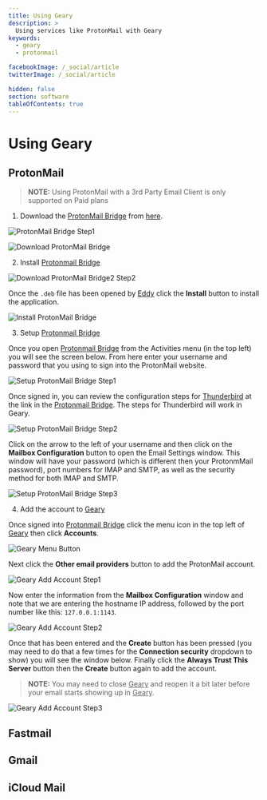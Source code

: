 ```yaml
---
title: Using Geary
description: >
  Using services like ProtonMail with Geary
keywords:
  - geary
  - protonmail

facebookImage: /_social/article
twitterImage: /_social/article

hidden: false
section: software
tableOfContents: true
---
```


# Using Geary

## ProtonMail

> **NOTE:** Using ProtonMail with a 3rd Party Email Client is only supported on Paid plans

1. Download the <u>ProtonMail Bridge</u> from [here](https://protonmail.com/bridge/).

![ProtonMail Bridge Step1](/images/using-email/protonmail-bridge-step1.png)

![Download ProtonMail Bridge](/images/using-email/protonmail-bridge-deb.png)

2. Install <u>Protonmail Bridge</u>

![Download ProtonMail Bridge2 Step2](/images/using-email/protonmail-bridge-download.png)

Once the `.deb` file has been opened by <u>Eddy</u> click the **Install** button to install the application. 

![Install ProtonMail Bridge](/images/using-email/protonmail-bridge-install.png)

3. Setup <u>Protonmail Bridge</u>

Once you open <u>Protonmail Bridge</u> from the Activities menu (in the top left) you will see the screen below. From here enter your username and password that you using to sign into the ProtonMail website.

![Setup ProtonMail Bridge Step1](/images/using-email/protonmail-bridge-setup1.png)

Once signed in, you can review the configuration steps for <u>Thunderbird</u> at the link in the <u>Protonmail Bridge</u>. The steps for Thunderbird will work in Geary.

![Setup ProtonMail Bridge Step2](/images/using-email/protonmail-bridge-setup2.png)

Click on the arrow to the left of your username and then click on the **Mailbox Configuration** button to open the Email Settings window. This window will have your password (which is different then your ProtonmMail password), port numbers for IMAP and SMTP, as well as the security method for both IMAP and SMTP. 

![Setup ProtonMail Bridge Step3](/images/using-email/protonmail-bridge-setup3.png)

4. Add the account to <u>Geary</u>

Once signed into <u>Protonmail Bridge</u> click the menu icon in the top left of <u>Geary</u> then click **Accounts**.

![Geary Menu Button](/images/using-email/geary-menu-button.png)

Next click the **Other email providers** button to add the ProtonMail account.

![Geary Add Account Step1](/images/using-email/geary-add-account1.png)

Now enter the information from the **Mailbox Configuration** window and note that we are entering the hostname IP address, followed by the port number like this: `127.0.0.1:1143`. 

![Geary Add Account Step2](/images/using-email/geary-add-account2.png)

Once that has been entered and the **Create** button has been pressed (you may need to do that a few times for the **Connection security** dropdown to show) you will see the window below. Finally click the **Always Trust This Server** button then the **Create** button again to add the account. 

> **NOTE:** You may need to close <u>Geary</u> and reopen it a bit later before your email starts showing up in <u>Geary</u>.

![Geary Add Account Step3](/images/using-email/trust-window.png)

## Fastmail

## Gmail

## iCloud Mail